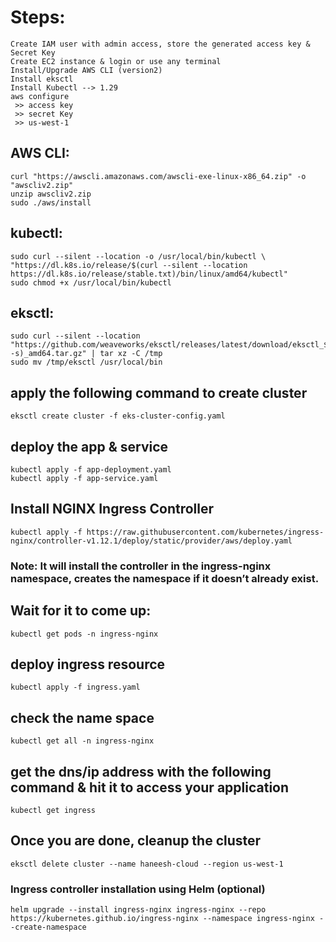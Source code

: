# Steps:
```
Create IAM user with admin access, store the generated access key & Secret Key
Create EC2 instance & login or use any terminal
Install/Upgrade AWS CLI (version2)
Install eksctl
Install Kubectl --> 1.29
aws configure
 >> access key 
 >> secret Key
 >> us-west-1
```

## AWS CLI:
```
curl "https://awscli.amazonaws.com/awscli-exe-linux-x86_64.zip" -o "awscliv2.zip"
unzip awscliv2.zip
sudo ./aws/install
```

## kubectl:
```
sudo curl --silent --location -o /usr/local/bin/kubectl \
"https://dl.k8s.io/release/$(curl --silent --location https://dl.k8s.io/release/stable.txt)/bin/linux/amd64/kubectl"
sudo chmod +x /usr/local/bin/kubectl
```

## eksctl:
```
sudo curl --silent --location "https://github.com/weaveworks/eksctl/releases/latest/download/eksctl_$(uname -s)_amd64.tar.gz" | tar xz -C /tmp
sudo mv /tmp/eksctl /usr/local/bin
```

## apply the following command to create cluster
```
eksctl create cluster -f eks-cluster-config.yaml
```

## deploy the app & service 
```
kubectl apply -f app-deployment.yaml
kubectl apply -f app-service.yaml
```

## Install NGINX Ingress Controller
```
kubectl apply -f https://raw.githubusercontent.com/kubernetes/ingress-nginx/controller-v1.12.1/deploy/static/provider/aws/deploy.yaml
```

### Note: It will install the controller in the ingress-nginx namespace, creates the namespace if it doesn’t already exist.

## Wait for it to come up:
```
kubectl get pods -n ingress-nginx
```

## deploy ingress resource
```
kubectl apply -f ingress.yaml
```

## check the name space
```
kubectl get all -n ingress-nginx
```
## get the dns/ip address with the following command & hit it to access your application
```
kubectl get ingress
```

## Once you are done, cleanup the cluster 
```
eksctl delete cluster --name haneesh-cloud --region us-west-1
```

### Ingress controller installation using Helm (optional)
```
helm upgrade --install ingress-nginx ingress-nginx --repo https://kubernetes.github.io/ingress-nginx --namespace ingress-nginx --create-namespace
```
